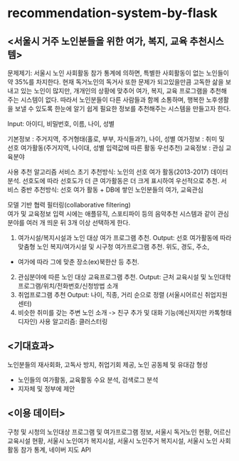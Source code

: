 # recommendation-system-by-flask

## <서울시 거주 노인분들을 위한 여가, 복지, 교육 추천시스템>  
문제제기: 서울시 노인 사회활동 참가 통계에 의하면, 특별한 사회활동이 없는 노인들이 약 35%를
차지한다. 현재 독거노인의 독거사 또한 문제가 되고있을만큼 고독한 삶을 보내고 있는 노인이 많지만,
개개인의 상황에 맞추어 여가, 복지, 교육 프로그램을 추천해주는 시스템이 없다. 따라서 노인분들이
다른 사람들과 함께 소통하며, 행복한 노후생활을 보낼 수 있도록 한눈에 알기 쉽게 필요한 정보를
추천해주는 시스템을 만들고자 한다.
  
Input:
아이디, 비밀번호, 이름, 나이, 성별

기본정보 : 주거지역, 주거형태(홀로, 부부, 자식들과?), 나이, 성별
여가정보 : 취미 및 선호 여가활동(주거지역, 나이대, 성별 입력값에 따른 활동 우선추천)
교육정보 : 관심 교육분야

사용 추천 알고리즘
서비스 초기 추천방식: 노인의 선호 여가 활동(2013-2017) 데이터 분석. 선호도에 따라 선호도가 더 큰
여가활동은 더 크게 표시하여 우선적으로 추천.
서비스 중반 추천방식: 선호 여가 활동 + DB에 쌓인 노인분들의 여가, 교육관심

모델 기반 협력 필터링(collaborative filtering)  
여가 및 교육정보 입력 시에는 애플뮤직, 스포티파이 등의 음악추천 시스템과 같이 관심분야를 여러 개
띄운 뒤 3개 이상 선택하게 한다.  

1. 여가시설/복지시설과 노인 대상 여가 프로그램 추천.
Output: 선호 여가활동에 따라 맞춤형 노인 복지/여가시설 및 시구청 여가프로그램 추천.
위도, 경도, 주소,
+ 여가에 따라 그에 맞춘 장소(ex)북한산 등 추천.
2. 관심분야에 따른 노인 대상 교육프로그램 추천.
Output: 근처 교육시설 및 노인대학 프로그램/위치/전화번호/신청방법 소개
3. 취업프로그램 추천
Output: 나이, 직종, 거리 순으로 정렬 (서울시어르신 취업지원센터)
4. 비슷한 취미를 갖는 주변 노인 소개 -&gt; 친구 추가 및 대화 기능(메신저지만 카톡형태 디자인)
사용 알고리즘: 클러스터링

## <기대효과>  
노인분들의 재사회화, 고독사 방지, 취업기회 제공, 노인 공동체 및 유대감 형성
+ 노인들의 여가활동, 교육활동 수요 분석, 검색로그 분석
+ 지자체 및 정부에 제안

## <이용 데이터>  
구청 및 시청의 노인대상 프로그램 및 여가프로그램 정보, 서울시 독거노인 현황, 어르신 교육시설
현황, 서울시 노인여가 복지시설, 서울시 노인주거 복지시설, 서울시 노인 사회활동 참가 통계, 네이버
지도 API
